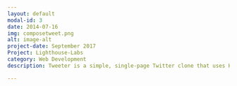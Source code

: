 ```yaml
---
layout: default
modal-id: 3
date: 2014-07-16
img: composetweet.png
alt: image-alt
project-date: September 2017
Project: Lighthouse-Labs
category: Web Development
description: Tweeter is a simple, single-page Twitter clone that uses HTML, CSS, JS, jQuery and AJAX  for the front-end , and Node, Express and MongoDB for back-end.<a href="https://github.com/avleen30/tweetr"><br>GitHub Link</a>.

---
```

